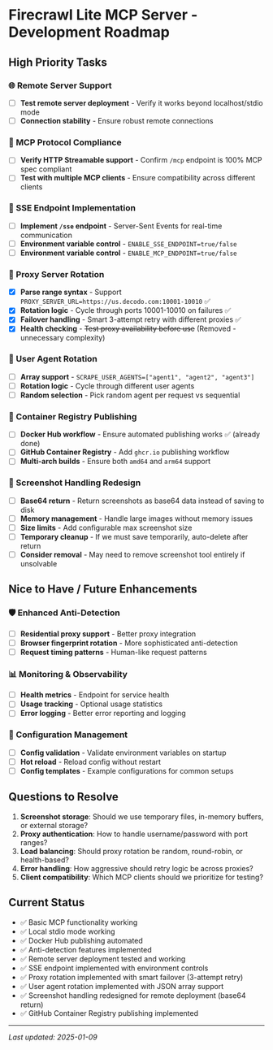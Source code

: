 # Firecrawl Lite MCP Server - Development Roadmap

## High Priority Tasks

### 🌐 Remote Server Support
- [ ] **Test remote server deployment** - Verify it works beyond localhost/stdio mode
- [ ] **Connection stability** - Ensure robust remote connections

### 🔌 MCP Protocol Compliance  
- [ ] **Verify HTTP Streamable support** - Confirm `/mcp` endpoint is 100% MCP spec compliant
- [ ] **Test with multiple MCP clients** - Ensure compatibility across different clients

### 📡 SSE Endpoint Implementation
- [ ] **Implement `/sse` endpoint** - Server-Sent Events for real-time communication
- [ ] **Environment variable control** - `ENABLE_SSE_ENDPOINT=true/false`
- [ ] **Environment variable control** - `ENABLE_MCP_ENDPOINT=true/false` 

### 🔄 Proxy Server Rotation
- [x] **Parse range syntax** - Support `PROXY_SERVER_URL=https://us.decodo.com:10001-10010` ✅
- [x] **Rotation logic** - Cycle through ports 10001-10010 on failures ✅
- [x] **Failover handling** - Smart 3-attempt retry with different proxies ✅
- [x] **Health checking** - ~~Test proxy availability before use~~ (Removed - unnecessary complexity)

### 👤 User Agent Rotation  
- [ ] **Array support** - `SCRAPE_USER_AGENTS=["agent1", "agent2", "agent3"]`
- [ ] **Rotation logic** - Cycle through different user agents
- [ ] **Random selection** - Pick random agent per request vs sequential

### 🐳 Container Registry Publishing
- [ ] **Docker Hub workflow** - Ensure automated publishing works ✅ (already done)
- [ ] **GitHub Container Registry** - Add `ghcr.io` publishing workflow
- [ ] **Multi-arch builds** - Ensure both `amd64` and `arm64` support

### 📸 Screenshot Handling Redesign
- [ ] **Base64 return** - Return screenshots as base64 data instead of saving to disk
- [ ] **Memory management** - Handle large images without memory issues  
- [ ] **Size limits** - Add configurable max screenshot size
- [ ] **Temporary cleanup** - If we must save temporarily, auto-delete after return
- [ ] **Consider removal** - May need to remove screenshot tool entirely if unsolvable

## Nice to Have / Future Enhancements

### 🛡️ Enhanced Anti-Detection
- [ ] **Residential proxy support** - Better proxy integration
- [ ] **Browser fingerprint rotation** - More sophisticated anti-detection
- [ ] **Request timing patterns** - Human-like request patterns

### 📊 Monitoring & Observability  
- [ ] **Health metrics** - Endpoint for service health
- [ ] **Usage tracking** - Optional usage statistics
- [ ] **Error logging** - Better error reporting and logging

### 🔧 Configuration Management
- [ ] **Config validation** - Validate environment variables on startup
- [ ] **Hot reload** - Reload config without restart
- [ ] **Config templates** - Example configurations for common setups

## Questions to Resolve

1. **Screenshot storage**: Should we use temporary files, in-memory buffers, or external storage?
2. **Proxy authentication**: How to handle username/password with port ranges?
3. **Load balancing**: Should proxy rotation be random, round-robin, or health-based?
4. **Error handling**: How aggressive should retry logic be across proxies?
5. **Client compatibility**: Which MCP clients should we prioritize for testing?

## Current Status
- ✅ Basic MCP functionality working
- ✅ Local stdio mode working  
- ✅ Docker Hub publishing automated
- ✅ Anti-detection features implemented
- ✅ Remote server deployment tested and working
- ✅ SSE endpoint implemented with environment controls
- ✅ Proxy rotation implemented with smart failover (3-attempt retry)
- ✅ User agent rotation implemented with JSON array support
- ✅ Screenshot handling redesigned for remote deployment (base64 return)
- ✅ GitHub Container Registry publishing implemented

---
*Last updated: 2025-01-09*